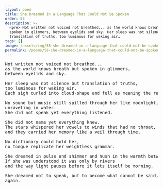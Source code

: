 ```yaml
---
layout: poem
title: She Dreamed in a Language That Could Not Be Spoken
order: 58
description: >-
  <pre> Not written not voiced not breathed... as the world knows breath but
  spoken in glimmers, between eyelids and sky. Her sleep was not silence but
  translation of truths, too luminous for waking air…
tags: []
image: /assets/img/58-she-dreamed-in-a-language-that-could-not-be-spoken.png
permalink: /poems/58-she-dreamed-in-a-language-that-could-not-be-spoken/
---
```


<pre>
Not written not voiced not breathed...
as the world knows breath but spoken in glimmers,
between eyelids and sky.

Her sleep was not silence but translation of truths,
too luminous for waking air.
Each sigh curled into cloud-shape and fell as meaning the rain forgot.

No sound but music still spilled through her like moonlight,
unraveling in water.
She did not speak yet everything listened. 

She did not name yet everything knew.
The stars whispered her vowels to winds that had no throat, 
and they carried her memory like a veil through time.

No dictionary could hold her, 
no tongue replicate her weightless grammar.

She dreamed in pulse and shimmer and hush in the warmth between endings.
If she was understood it was only by rivers 
and the way light pauses before it lets itself be morning.

She dreamed not to speak, but to become what cannot be said, 
again.
</pre>
